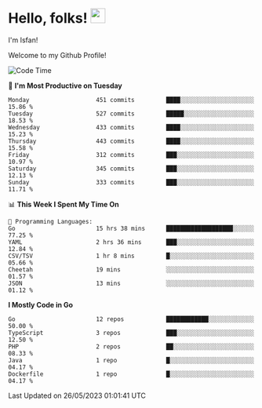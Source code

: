 # Hello, folks! <img src="https://raw.githubusercontent.com/MartinHeinz/MartinHeinz/master/wave.gif" width="30px" height="30px" />

I'm Isfan!

Welcome to my Github Profile!

<!--START_SECTION:waka-->
![Code Time](http://img.shields.io/badge/Code%20Time-2%2C642%20hrs%2034%20mins-blue)

📅 **I'm Most Productive on Tuesday** 

```text
Monday                   451 commits         ████░░░░░░░░░░░░░░░░░░░░░   15.86 % 
Tuesday                  527 commits         █████░░░░░░░░░░░░░░░░░░░░   18.53 % 
Wednesday                433 commits         ████░░░░░░░░░░░░░░░░░░░░░   15.23 % 
Thursday                 443 commits         ████░░░░░░░░░░░░░░░░░░░░░   15.58 % 
Friday                   312 commits         ███░░░░░░░░░░░░░░░░░░░░░░   10.97 % 
Saturday                 345 commits         ███░░░░░░░░░░░░░░░░░░░░░░   12.13 % 
Sunday                   333 commits         ███░░░░░░░░░░░░░░░░░░░░░░   11.71 % 
```


📊 **This Week I Spent My Time On** 

```text
💬 Programming Languages: 
Go                       15 hrs 38 mins      ███████████████████░░░░░░   77.25 % 
YAML                     2 hrs 36 mins       ███░░░░░░░░░░░░░░░░░░░░░░   12.84 % 
CSV/TSV                  1 hr 8 mins         █░░░░░░░░░░░░░░░░░░░░░░░░   05.66 % 
Cheetah                  19 mins             ░░░░░░░░░░░░░░░░░░░░░░░░░   01.57 % 
JSON                     13 mins             ░░░░░░░░░░░░░░░░░░░░░░░░░   01.12 % 
```

**I Mostly Code in Go** 

```text
Go                       12 repos            ████████████░░░░░░░░░░░░░   50.00 % 
TypeScript               3 repos             ███░░░░░░░░░░░░░░░░░░░░░░   12.50 % 
PHP                      2 repos             ██░░░░░░░░░░░░░░░░░░░░░░░   08.33 % 
Java                     1 repo              █░░░░░░░░░░░░░░░░░░░░░░░░   04.17 % 
Dockerfile               1 repo              █░░░░░░░░░░░░░░░░░░░░░░░░   04.17 % 
```




 Last Updated on 26/05/2023 01:01:41 UTC
<!--END_SECTION:waka-->

<!--
**isfanazha/isfanazha** is a ✨ _special_ ✨ repository because its `README.md` (this file) appears on your GitHub profile.

Here are some ideas to get you started:

- 🔭 I’m currently working on ...
- 🌱 I’m currently learning ...
- 👯 I’m looking to collaborate on ...
- 🤔 I’m looking for help with ...
- 💬 Ask me about ...
- 📫 How to reach me: ...
- 😄 Pronouns: ...
- ⚡ Fun fact: ...
-->

